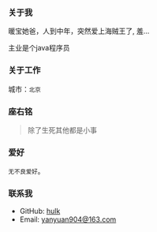 ### 关于我
暖宝她爸，人到中年，突然爱上海贼王了, 羞...

主业是个java程序员

### 关于工作
城市：`北京`
### 座右铭
> 除了生死其他都是小事
### 爱好
`无不良爱好`。
### 联系我
* GitHub: [hulk](https://github.com/hulk904)
* Email: yanyuan904@163.com
